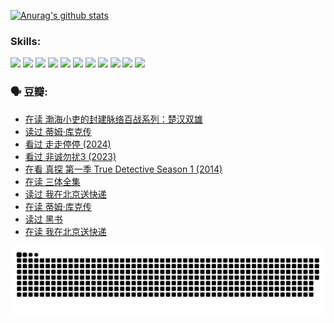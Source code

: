 
[![Anurag's github stats](https://github-readme-stats.vercel.app/api?username=w940853815)](https://github.com/anuraghazra/github-readme-stats)

### Skills:

<code><img height="32" src="https://cdn.jsdelivr.net/npm/simple-icons@v5/icons/python.svg"></code>
<code><img height="32" src="https://cdn.jsdelivr.net/npm/simple-icons@v5/icons/javascript.svg"></code>
<code><img height="32" src="https://cdn.jsdelivr.net/npm/simple-icons@v5/icons/django.svg"></code>
<code><img height="32" src="https://cdn.jsdelivr.net/npm/simple-icons@v5/icons/flask.svg"></code>
<code><img height="32" src="https://cdn.jsdelivr.net/npm/simple-icons@v5/icons/vuetify.svg"></code>
<code><img height="32" src="https://cdn.jsdelivr.net/npm/simple-icons@v5/icons/git.svg"></code>
<code><img height="32" src="https://cdn.jsdelivr.net/npm/simple-icons@v5/icons/docker.svg"></code>
<code><img height="32" src="https://cdn.jsdelivr.net/npm/simple-icons@v5/icons/postgresql.svg"></code>
<code><img height="32" src="https://cdn.jsdelivr.net/npm/simple-icons@v5/icons/elasticsearch.svg"></code>
<code><img height="32" src="https://cdn.jsdelivr.net/npm/simple-icons@v5/icons/macos.svg"></code>
<code><img height="32" src="https://cdn.jsdelivr.net/npm/simple-icons@v5/icons/linux.svg"></code>

### 🗣 豆瓣:

<!-- DOUBAN-ACTIVITIES:START -->
- [在读 渤海小吏的封建脉络百战系列：楚汉双雄](https://www.douban.com/people/136069238/status/4700950146/?_i=25567382)
- [读过 蒂姆·库克传](https://www.douban.com/people/136069238/status/4700949869/?_i=25567382)
- [看过 走走停停‎ (2024)](https://www.douban.com/people/136069238/status/4684430230/?_i=25567382)
- [看过 非诚勿扰3‎ (2023)](https://www.douban.com/people/136069238/status/4676324100/?_i=25567382)
- [在看 真探 第一季 True Detective Season 1‎ (2014)](https://www.douban.com/people/136069238/status/4673382852/?_i=25567382)
- [在读 三体全集](https://www.douban.com/people/136069238/status/4672842521/?_i=25567382)
- [读过 我在北京送快递](https://www.douban.com/people/136069238/status/4672842036/?_i=25567382)
- [在读 蒂姆·库克传](https://www.douban.com/people/136069238/status/4663517053/?_i=25567382)
- [读过 黑书](https://www.douban.com/people/136069238/status/4663516022/?_i=25567382)
- [在读 我在北京送快递](https://www.douban.com/people/136069238/status/4658098365/?_i=25567382)
<!-- DOUBAN-ACTIVITIES:END -->


![Snake animation](https://raw.githubusercontent.com/w940853815/w940853815/output/github-contribution-grid-snake.svg)

<!--
**w940853815/w940853815** is a ✨ _special_ ✨ repository because its `README.md` (this file) appears on your GitHub profile.

Here are some ideas to get you started:

- 🔭 I’m currently working on ...
- 🌱 I’m currently learning ...
- 👯 I’m looking to collaborate on ...
- 🤔 I’m looking for help with ...
- 💬 Ask me about ...
- 📫 How to reach me: ...
- 😄 Pronouns: ...
- ⚡ Fun fact: ...
-->
